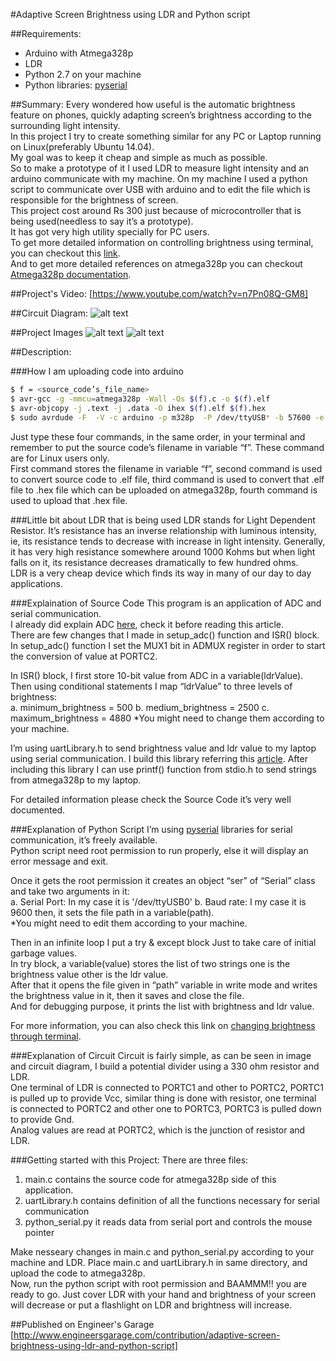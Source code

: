 #Adaptive Screen Brightness using LDR and Python script

##Requirements:
* Arduino with Atmega328p
* LDR
* Python 2.7 on your machine
* Python libraries: [pyserial]


##Summary:
Every wondered how useful is the automatic brightness feature on phones, quickly adapting screen’s brightness according to the surrounding light intensity.<br>
In this project I try to create something similar for any PC or Laptop running on Linux(preferably Ubuntu 14.04).<br>
My goal was to keep it cheap and simple as much as possible.<br>
So to make a prototype of it I used LDR to measure light intensity and an arduino communicate with my machine. On my machine I used a python script  to communicate over USB with arduino and to edit the file which is responsible for the brightness of screen.<br>
This project cost around Rs 300 just because of microcontroller that is being used(needless to say it’s a prototype).<br>
It has got very high utility specially for PC users.<br>
To get more detailed information on controlling brightness using terminal, you can checkout this [link].<br>
And to get more detailed references on atmega328p you can checkout [Atmega328p documentation].<br>


##Project's Video:
[https://www.youtube.com/watch?v=n7Pn08Q-GM8]

##Circuit Diagram:
![alt text][circuit diagram]


##Project Images
![alt text][Image_1]
![alt text][Image_2]


##Description:

###How I am uploading code into arduino
```sh
$ f = <source_code’s_file_name>
$ avr-gcc -g -mmcu=atmega328p -Wall -Os $(f).c -o $(f).elf
$ avr-objcopy -j .text -j .data -O ihex $(f).elf $(f).hex
$ sudo avrdude -F  -V -c arduino -p m328p  -P /dev/ttyUSB* -b 57600 -e -U flash:w:$(f).hex
```
Just type these four commands, in the same order, in your terminal and remember to put the source code’s filename in variable “f”. These command are for Linux users only.<br>
    First command stores the filename in variable “f”, second command is used to convert source code to .elf file, third command is used to convert that .elf file to .hex file which can be uploaded on atmega328p, fourth command is used to upload that .hex file.<br>


###Little bit about LDR that is being used
LDR stands for Light Dependent Resistor. It’s resistance has an inverse relationship with luminous intensity, ie, its resistance tends to decrease with increase in light intensity. Generally, it has very high resistance somewhere around 1000 Kohms but when light falls on it, its resistance decreases dramatically to few hundred ohms.<br>
LDR is a very cheap device which finds its way in many of our day to day applications.<br>

###Explaination of Source Code
This program is an application of ADC and serial communication.<br>
I already did explain ADC [here], check it before reading this article.<br>
There are few changes that I made in setup_adc() function and ISR() block.<br>
In setup_adc() function I set the MUX1 bit in ADMUX register in order to start the conversion of value at PORTC2.<br>

In ISR() block, I first store 10-bit value from ADC in a variable(ldrValue). Then using conditional statements I map “ldrValue” to three levels of brightness:<br>
a. minimum_brightness = 500
b. medium_brightness = 2500
c. maximum_brightness = 4880
*You might need to change them according to your machine.<br>

I’m using uartLibrary.h to send brightness value and ldr value to my laptop using serial communication. I build this library referring this [article]. After including this library I can use printf() function from stdio.h to send strings from atmega328p to my laptop.<br>

For detailed information please check the Source Code it’s very well documented.<br>


###Explanation of Python Script
I’m using [pyserial]  libraries for serial communication, it’s freely available.<br>
Python script need root permission to run properly, else it will display an error message and exit.<br>

Once it gets the root permission it creates an object “ser” of “Serial” class and take two arguments in it:<br>
a. Serial Port: In my case it is '/dev/ttyUSB0'
b. Baud rate: I my case it is 9600
then, it sets the file path in a variable(path).<br>
*You might need to edit them according to your machine.<br>

Then in an infinite loop I put a try & except block Just to take care of initial garbage values.<br>
In try block, a variable(value) stores the list of two strings one is the brightness value other is the ldr value.<br>
After that it opens the file given in “path” variable in write mode and writes the brightness value in it, then it saves and close the file.<br>
And for debugging purpose, it prints the list with brightness and ldr value.<br>

For more information, you can also check this link on [changing brightness through terminal].<br>


###Explanation of Circuit
Circuit is fairly simple, as can be seen in image and circuit diagram, I build a potential divider using a 330 ohm resistor and LDR.<br>
One terminal of LDR is connected to PORTC1 and other to PORTC2, PORTC1 is pulled up to provide Vcc, similar thing is done with resistor, one terminal is connected to PORTC2 and other one to PORTC3, PORTC3 is pulled down to provide Gnd.<br>
Analog values are read at PORTC2, which is the junction of resistor and LDR.<br>


###Getting started with this Project:
There are three files:
1. main.c contains the source code for atmega328p side of this application.
2. uartLibrary.h contains definition of all the functions necessary for serial communication
3. python_serial.py it reads data from serial port and controls the mouse pointer

Make nesseary changes in main.c and python_serial.py according to your machine and LDR.
Place main.c and uartLibrary.h in same directory, and upload the code to atmega328p.<br>
Now, run the python script with root permission and BAAMMM!! you are ready to go. Just cover LDR with your hand and brightness of your screen will decrease or put a flashlight on LDR and brightness will increase.<br>


##Published on Engineer's Garage
[http://www.engineersgarage.com/contribution/adaptive-screen-brightness-using-ldr-and-python-script]


[pyserial]: http://pyserial.sourceforge.net/
[link]: http://askubuntu.com/questions/56155/how-can-i-change-brightness-through-terminal
[Atmega328p documentation]: http://www.atmel.com/Images/doc8161.pdf

[https://www.youtube.com/watch?v=n7Pn08Q-GM8]: https://www.youtube.com/watch?v=n7Pn08Q-GM8

[circuit diagram]:  https://github.com/varun13169/Engineers_Garage/blob/master/Adaptive%20Screen%20Brightness%20using%20LDR%20and%20Python%20Script/cicuit%20diagram.jpg
[Image_1]:  https://github.com/varun13169/Engineers_Garage/blob/master/Adaptive%20Screen%20Brightness%20using%20LDR%20and%20Python%20Script/Project_image001.jpg
[Image_2]:  https://github.com/varun13169/Engineers_Garage/blob/master/Adaptive%20Screen%20Brightness%20using%20LDR%20and%20Python%20Script/Project_image002.jpg


[here]: https://github.com/varun13169/Engineers_Garage/tree/master/ADC%20in%20Atmega328p
[article]: http://www.appelsiini.net/2011/simple-usart-with-avr-libc
[changing brightness through terminal]: http://askubuntu.com/questions/56155/how-can-i-change-brightness-through-terminal
[http://www.engineersgarage.com/contribution/adaptive-screen-brightness-using-ldr-and-python-script]: http://www.engineersgarage.com/contribution/adaptive-screen-brightness-using-ldr-and-python-script














